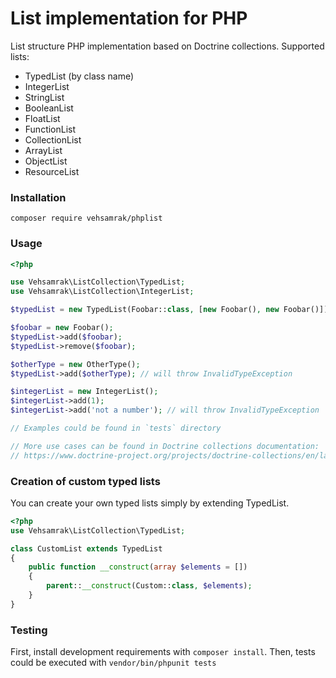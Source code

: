 # List implementation for PHP
List structure PHP implementation based on Doctrine collections.
Supported lists:
* TypedList (by class name)
* IntegerList
* StringList
* BooleanList
* FloatList
* FunctionList
* CollectionList
* ArrayList
* ObjectList
* ResourceList

### Installation
```
composer require vehsamrak/phplist
```

### Usage

```php
<?php

use Vehsamrak\ListCollection\TypedList;
use Vehsamrak\ListCollection\IntegerList;

$typedList = new TypedList(Foobar::class, [new Foobar(), new Foobar()]);

$foobar = new Foobar();
$typedList->add($foobar);
$typedList->remove($foobar);

$otherType = new OtherType();
$typedList->add($otherType); // will throw InvalidTypeException

$integerList = new IntegerList();
$integerList->add(1);
$integerList->add('not a number'); // will throw InvalidTypeException

// Examples could be found in `tests` directory

// More use cases can be found in Doctrine collections documentation:
// https://www.doctrine-project.org/projects/doctrine-collections/en/latest/index.html
```

### Creation of custom typed lists

You can create your own typed lists simply by extending TypedList.

```php
<?php
use Vehsamrak\ListCollection\TypedList;

class CustomList extends TypedList
{
    public function __construct(array $elements = [])
    {
        parent::__construct(Custom::class, $elements);
    }
}
```

### Testing
First, install development requirements with `composer install`. Then, tests could be executed with `vendor/bin/phpunit tests`
